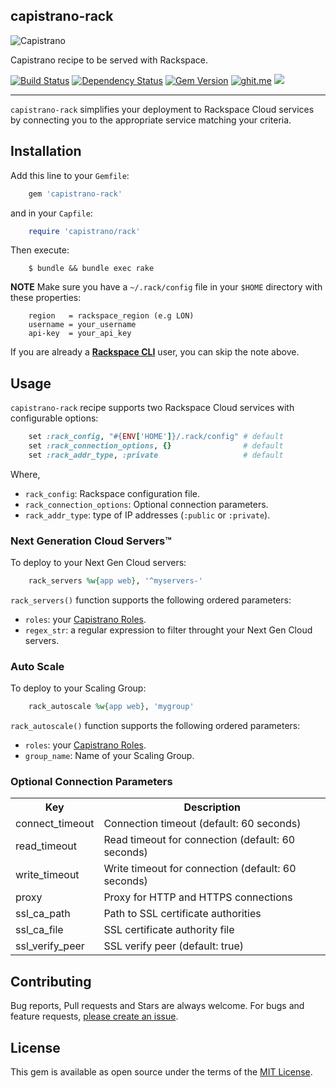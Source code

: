 ## capistrano-rack

![Capistrano](https://upload.wikimedia.org/wikipedia/en/thumb/d/d8/Capistrano.svg/256px-Capistrano.svg.png)

Capistrano recipe to be served with Rackspace.

[![Build Status](https://travis-ci.org/amrfaissal/capistrano-rack.svg?branch=master)](https://travis-ci.org/amrfaissal/capistrano-rack) [![Dependency Status](https://gemnasium.com/amrfaissal/capistrano-rack.svg)](https://gemnasium.com/amrfaissal/capistrano-rack) [![Gem Version](https://badge.fury.io/rb/capistrano-rack.svg)](https://badge.fury.io/rb/capistrano-rack) [![ghit.me](https://ghit.me/badge.svg?repo=amrfaissal/capistrano-rack)](https://ghit.me/repo/amrfaissal/capistrano-rack) ![](http://ruby-gem-downloads-badge.herokuapp.com/capistrano-rack?type=total)

---

`capistrano-rack` simplifies your deployment to Rackspace Cloud services by connecting you to the appropriate service matching your criteria.

## Installation

Add this line to your `Gemfile`:

```ruby
    gem 'capistrano-rack'
```

and in your `Capfile`:

```ruby
    require 'capistrano/rack'
```

Then execute:

```shell
    $ bundle && bundle exec rake
```

**NOTE** Make sure you have a `~/.rack/config` file in your `$HOME` directory with these properties:

```text
    region   = rackspace_region (e.g LON)
    username = your_username
    api-key  = your_api_key
```

If you are already a [**Rackspace CLI**](https://developer.rackspace.com/docs/rack-cli/) user, you can skip the note above.

## Usage

`capistrano-rack` recipe supports two Rackspace Cloud services with configurable options:

```ruby
    set :rack_config, "#{ENV['HOME']}/.rack/config" # default
    set :rack_connection_options, {}                # default
    set :rack_addr_type, :private                   # default
```

Where,

* `rack_config`: Rackspace configuration file.
* `rack_connection_options`: Optional connection parameters.
* `rack_addr_type`: type of IP addresses (`:public` or `:private`).

### Next Generation Cloud Servers&trade;

To deploy to your Next Gen Cloud servers:

```ruby
    rack_servers %w{app web}, '^myservers-'
```

`rack_servers()` function supports the following ordered parameters:

* `roles`: your [Capistrano Roles](http://capistranorb.com/).
* `regex_str`: a regular expression to filter throught your Next Gen Cloud servers.

### Auto Scale

To deploy to your Scaling Group:

```ruby
    rack_autoscale %w{app web}, 'mygroup'
```

`rack_autoscale()` function supports the following ordered parameters:

* `roles`: your [Capistrano Roles](http://capistranorb.com/).
* `group_name`: Name of your Scaling Group.

### Optional Connection Parameters

<table>
    <tr><th>Key</th><th>Description</th></tr>
    <tr>
        <td>connect_timeout</td>
        <td>Connection timeout (default: 60 seconds)</td>
    </tr>
    <tr>
        <td>read_timeout</td>
        <td>Read timeout for connection (default: 60 seconds)</td>
    </tr>
    <tr>
        <td>write_timeout</td>
        <td>Write timeout for connection (default: 60 seconds)</td>
    </tr>
    <tr>
        <td>proxy</td>
        <td>Proxy for HTTP and HTTPS connections</td>
    </tr>
    <tr>
        <td>ssl_ca_path</td>
        <td>Path to SSL certificate authorities</td>
    </tr>
    <tr>
        <td>ssl_ca_file</td>
        <td>SSL certificate authority file</td>
    </tr>
    <tr>
        <td>ssl_verify_peer</td>
        <td>SSL verify peer (default: true)</td>
    </tr>   
</table>

## Contributing

Bug reports, Pull requests and Stars are always welcome. For bugs and feature requests, [please create an issue](https://github.com/amrfaissal/capistrano-rack/issues/new).

## License

This gem is available as open source under the terms of the [MIT License](http://opensource.org/licenses/MIT).
